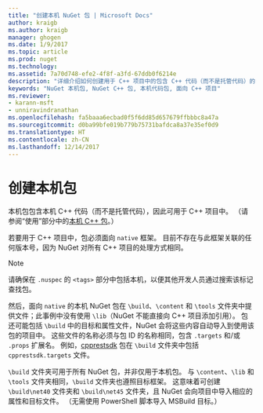 ```yaml
---
title: "创建本机 NuGet 包 | Microsoft Docs"
author: kraigb
ms.author: kraigb
manager: ghogen
ms.date: 1/9/2017
ms.topic: article
ms.prod: nuget
ms.technology: 
ms.assetid: 7a70d748-efe2-4f8f-a3fd-67ddb0f6214e
description: "详细介绍如何创建用于 C++ 项目中的包含 C++ 代码（而不是托管代码）的本机 NuGet 包。"
keywords: "NuGet 本机包, NuGet C++ 包, 本机代码包, 面向 C++ 项目"
ms.reviewer:
- karann-msft
- unniravindranathan
ms.openlocfilehash: fa5baaa6ecbad0f5f6dd85d657679ffbbbc8a47a
ms.sourcegitcommit: d0ba99bfe019b779b75731bafdca8a37e35ef0d9
ms.translationtype: HT
ms.contentlocale: zh-CN
ms.lasthandoff: 12/14/2017
---
```

# <a name="creating-native-packages"></a>创建本机包

本机包包含本机 C++ 代码（而不是托管代码），因此可用于 C++ 项目中。 （请参阅“使用”部分中的[本机 C++ 包](../consume-packages/finding-and-choosing-packages.md#native-cpp-packages)。）

若要用于 C++ 项目中，包必须面向 `native` 框架。 目前不存在与此框架关联的任何版本号，因为 NuGet 对所有 C++ 项目的处理方式相同。

> [!Note]
> 请确保在 `.nuspec` 的 `<tags>` 部分中包括本机，以便其他开发人员通过搜索该标记查找包。

然后，面向 `native` 的本机 NuGet 包在 `\build`、`\content` 和 `\tools` 文件夹中提供文件；此事例中没有使用 `\lib`（NuGet 不能直接向 C++ 项目添加引用）。 包还可能包括 `\build` 中的目标和属性文件，NuGet 会将这些内容自动导入到使用该包的项目中。 这些文件的名称必须与包 ID 的名称相同，包含 `.targets` 和/或 `.props` 扩展名。 例如，[cpprestsdk](https://nuget.org/packages/cpprestsdk/) 包在 `\build` 文件夹中包括 `cpprestsdk.targets` 文件。

`\build` 文件夹可用于所有 NuGet 包，并非仅用于本机包。 与 `\content`、`\lib` 和 `\tools` 文件夹相同，`\build` 文件夹也遵照目标框架。 这意味着可创建 `\build\net40` 文件夹和 `\build\net45` 文件夹，且 NuGet 会向项目中导入相应的属性和目标文件。 （无需使用 PowerShell 脚本导入 MSBuild 目标。）
